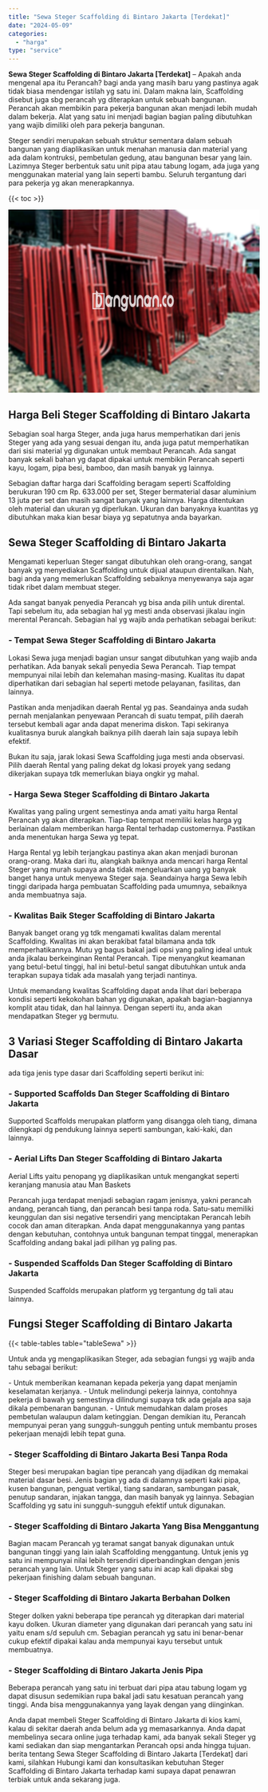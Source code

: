```yaml
---
title: "Sewa Steger Scaffolding di Bintaro Jakarta [Terdekat]"
date: "2024-05-09"
categories: 
  - "harga"
type: "service"
---
```


**Sewa Steger Scaffolding di Bintaro Jakarta \[Terdekat\]** – Apakah anda mengenal apa itu Perancah? bagi anda yang masih baru yang pastinya agak tidak biasa mendengar istilah yg satu ini. Dalam makna lain, Scaffolding disebut juga sbg perancah yg diterapkan untuk sebuah bangunan. Perancah akan membikin para pekerja bangunan akan menjadi lebih mudah dalam bekerja. Alat yang satu ini menjadi bagian bagian paling dibutuhkan yang wajib dimiliki oleh para pekerja bangunan.

Steger sendiri merupakan sebuah struktur sementara dalam sebuah bangunan yang diaplikasikan untuk menahan manusia dan material yang ada dalam kontruksi, pembetulan gedung, atau bangunan besar yang lain. Lazimnya Steger berbentuk satu unit pipa atau tabung logam, ada juga yang menggunakan material yang lain seperti bambu. Seluruh tergantung dari para pekerja yg akan menerapkannya.

{{< toc >}}

![Sewa Steger Scaffolding di Bintaro Jakarta [Terdekat]](/images/sewa-scaffolding-steger-08.png)

## Harga Beli Steger Scaffolding di Bintaro Jakarta

Sebagian soal harga Steger, anda juga harus memperhatikan dari jenis Steger yang ada yang sesuai dengan itu, anda juga patut memperhatikan dari sisi material yg digunakan untuk membaut Perancah. Ada sangat banyak sekali bahan yg dapat dipakai untuk membikin Perancah seperti kayu, logam, pipa besi, bamboo, dan masih banyak yg lainnya.

Sebagian daftar harga dari Scaffolding beragam seperti Scaffolding berukuran 190 cm Rp. 633.000 per set, Steger bermaterial dasar aluminium 13 juta per set dan masih sangat banyak yang lainnya. Harga ditentukan oleh material dan ukuran yg diperlukan. Ukuran dan banyaknya kuantitas yg dibutuhkan maka kian besar biaya yg sepatutnya anda bayarkan.

## Sewa Steger Scaffolding di Bintaro Jakarta

Mengamati keperluan Steger sangat dibutuhkan oleh orang-orang, sangat banyak yg menyediakan Scaffolding untuk dijual ataupun direntalkan. Nah, bagi anda yang memerlukan Scaffolding sebaiknya menyewanya saja agar tidak ribet dalam membuat steger.

Ada sangat banyak penyedia Perancah yg bisa anda pilih untuk dirental. Tapi sebelum itu, ada sebagian hal yg mesti anda observasi jikalau ingin merental Perancah. Sebagian hal yg wajib anda perhatikan sebagai berikut:

### \- Tempat Sewa Steger Scaffolding di Bintaro Jakarta

Lokasi Sewa juga menjadi bagian unsur sangat dibutuhkan yang wajib anda perhatikan. Ada banyak sekali penyedia Sewa Perancah. Tiap tempat mempunyai nilai lebih dan kelemahan masing-masing. Kualitas itu dapat diperhatikan dari sebagian hal seperti metode pelayanan, fasilitas, dan lainnya.

Pastikan anda menjadikan daerah Rental yg pas. Seandainya anda sudah pernah menjalankan penyewaan Perancah di suatu tempat, pilih daerah tersebut kembali agar anda dapat menerima diskon. Tapi sekiranya kualitasnya buruk alangkah baiknya pilih daerah lain saja supaya lebih efektif.

Bukan itu saja, jarak lokasi Sewa Scaffolding juga mesti anda observasi. Pilih daerah Rental yang paling dekat dg lokasi proyek yang sedang dikerjakan supaya tdk memerlukan biaya ongkir yg mahal.

### \- Harga Sewa Steger Scaffolding di Bintaro Jakarta

Kwalitas yang paling urgent semestinya anda amati yaitu harga Rental Perancah yg akan diterapkan. Tiap-tiap tempat memiliki kelas harga yg berlainan dalam memberikan harga Rental terhadap customernya. Pastikan anda menentukan harga Sewa yg tepat.

Harga Rental yg lebih terjangkau pastinya akan akan menjadi buronan orang-orang. Maka dari itu, alangkah baiknya anda mencari harga Rental Steger yang murah supaya anda tidak mengeluarkan uang yg banyak banget hanya untuk menyewa Steger saja. Seandainya harga Sewa lebih tinggi daripada harga pembuatan Scaffolding pada umumnya, sebaiknya anda membuatnya saja.

### \- Kwalitas Baik Steger Scaffolding di Bintaro Jakarta

Banyak banget orang yg tdk mengamati kwalitas dalam merental Scaffolding. Kwalitas ini akan berakibat fatal bilamana anda tdk memperhatikannya. Mutu yg bagus bakal jadi opsi yang paling ideal untuk anda jikalau berkeinginan Rental Perancah. Tipe menyangkut keamanan yang betul-betul tinggi, hal ini betul-betul sangat dibutuhkan untuk anda terapkan supaya tidak ada masalah yang terjadi nantinya.

Untuk memandang kwalitas Scaffolding dapat anda lihat dari beberapa kondisi seperti kekokohan bahan yg digunakan, apakah bagian-bagiannya komplit atau tidak, dan hal lainnya. Dengan seperti itu, anda akan mendapatkan Steger yg bermutu.

## 3 Variasi Steger Scaffolding di Bintaro Jakarta Dasar

ada tiga jenis type dasar dari Scaffolding seperti berikut ini:

### \- Supported Scaffolds Dan Steger Scaffolding di Bintaro Jakarta

Supported Scaffolds merupakan platform yang disangga oleh tiang, dimana dilengkapi dg pendukung lainnya seperti sambungan, kaki-kaki, dan lainnya.

### \- Aerial Lifts Dan Steger Scaffolding di Bintaro Jakarta

Aerial Lifts yaitu penopang yg diaplikasikan untuk mengangkat seperti keranjang manusia atau Man Baskets

Perancah juga terdapat menjadi sebagian ragam jenisnya, yakni perancah andang, perancah tiang, dan perancah besi tanpa roda. Satu-satu memiliki keunggulan dan sisi negative tersendiri yang menciptakan Perancah lebih cocok dan aman diterapkan. Anda dapat menggunakannya yang pantas dengan kebutuhan, contohnya untuk bangunan tempat tinggal, menerapkan Scaffolding andang bakal jadi pilihan yg paling pas.

### \- Suspended Scaffolds Dan Steger Scaffolding di Bintaro Jakarta

Suspended Scaffolds merupakan platform yg tergantung dg tali atau lainnya.

## Fungsi Steger Scaffolding di Bintaro Jakarta

{{< table-tables table="tableSewa" >}}

Untuk anda yg mengaplikasikan Steger, ada sebagian fungsi yg wajib anda tahu sebagai berikut:

\- Untuk memberikan keamanan kepada pekerja yang dapat menjamin keselamatan kerjanya. - Untuk melindungi pekerja lainnya, contohnya pekerja di bawah yg semestinya dilindungi supaya tdk ada gejala apa saja dikala pembenaran bangunan. - Untuk memudahkan dalam proses pembetulan walaupun dalam ketinggian. Dengan demikian itu, Perancah mempunyai peran yang sungguh-sungguh penting untuk membantu proses pekerjaan menajdi lebih tepat guna.

### \- Steger Scaffolding di Bintaro Jakarta Besi Tanpa Roda

Steger besi merupakan bagian tipe perancah yang dijadikan dg memakai material dasar besi. Jenis bagian yg ada di dalamnya seperti kaki pipa, kusen bangunan, penguat vertikal, tiang sandaran, sambungan pasak, penutup sandaran, injakan tangga, dan masih banyak yg lainnya. Sebagian Scaffolding yg satu ini sungguh-sungguh efektif untuk digunakan.

### \- Steger Scaffolding di Bintaro Jakarta Yang Bisa Menggantung

Bagian macam Perancah yg teramat sangat banyak digunakan untuk bangunan tinggi yang lain ialah Scaffolding menggantung. Untuk jenis yg satu ini mempunyai nilai lebih tersendiri diperbandingkan dengan jenis perancah yang lain. Untuk Steger yang satu ini acap kali dipakai sbg pekerjaan finishing dalam sebuah bangunan.

### \- Steger Scaffolding di Bintaro Jakarta Berbahan Dolken

Steger dolken yakni beberapa tipe perancah yg diterapkan dari material kayu dolken. Ukuran diameter yang digunakan dari perancah yang satu ini yaitu enam s/d sepuluh cm. Sebagian perancah yg satu ini benar-benar cukup efektif dipakai kalau anda mempunyai kayu tersebut untuk membuatnya.

### \- Steger Scaffolding di Bintaro Jakarta Jenis Pipa

Beberapa perancah yang satu ini terbuat dari pipa atau tabung logam yg dapat disusun sedemikian rupa bakal jadi satu kesatuan perancah yang tinggi. Anda bisa menggunakannya yang layak dengan yang diinginkan.

Anda dapat membeli Steger Scaffolding di Bintaro Jakarta di kios kami, kalau di sekitar daerah anda belum ada yg memasarkannya. Anda dapat membelinya secara online juga terhadap kami, ada banyak sekali Steger yg kami sediakan dan siap mengantarkan Perancah opsi anda hingga tujuan. berita tentang Sewa Steger Scaffolding di Bintaro Jakarta \[Terdekat\] dari kami, silahkan Hubungi kami dan konsultasikan kebutuhan Steger Scaffolding di Bintaro Jakarta terhadap kami supaya dapat penawran terbiak untuk anda sekarang juga.
